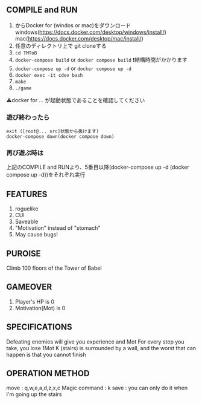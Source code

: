 ## COMPILE and RUN

1. からDocker for (windos or mac)をダウンロード windows(https://docs.docker.com/desktop/windows/install/) mac(https://docs.docker.com/desktop/mac/install/)
2. 任意のディレクトリ上で git cloneする
3. ``` cd TMToB ```
4. ``` docker-compose build ``` or  ``` docker compose build ``` ❗結構時間がかかります
5. ``` docker-compose up -d ``` or ``` docker compose up -d ```
6. ``` docker exec -it cdev bash ```
7. ``` make ``` 
8. ``` ./game ```

⚠️docker for ... が起動状態であることを確認してください
### 遊び終わったら
``` 
exit ([root@... src]状態から抜けます)
docker-compose down(docker compose down) 
```

### 再び遊ぶ時は
上記のCOMPILE and RUNより、5番目以降(docker-compose up -d (docker compose up -d))をそれぞれ実行

## FEATURES

1. roguelike
2. CUI
3. Saveable
4. "Motivation" instead of "stomach"
5. May cause bugs!

## PUROISE
Climb 100 floors of the Tower of Babel

## GAMEOVER
1. Player's HP is 0
2. Motivation(Mot) is 0

## SPECIFICATIONS
Defeating enemies will give you experience and Mot
For every step you take, you lose 1Mot
K (stairs) is surrounded by a wall,
and the worst that can happen is that you cannot finish


## OPERATION METHOD
move : q,w,e,a,d,z,x,c
Magic command : k
save : you can only do it when I'm going up the stairs
